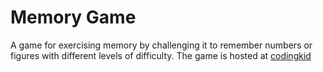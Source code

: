# Memory Game
A game for exercising memory by challenging it to remember numbers or figures with different levels of difficulty. The game is hosted at [codingkid](http://codingkid.net/memory-game/)
